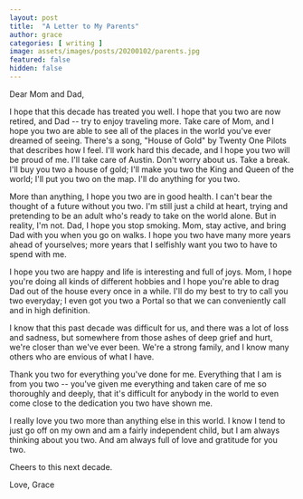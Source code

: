 ```yaml
---
layout: post
title:  "A Letter to My Parents"
author: grace
categories: [ writing ]
image: assets/images/posts/20200102/parents.jpg
featured: false
hidden: false
---
```


Dear Mom and Dad,

I hope that this decade has treated you well. I hope that you two are now retired,
and Dad -- try to enjoy traveling more. Take care of Mom, and I hope you two are able to see
all of the places in the world you've ever dreamed of seeing. There's a song, "House of Gold"
by Twenty One Pilots that describes how I feel. I'll work hard this decade, and I hope you
two will be proud of me. I'll take care of Austin. Don't worry about us. Take a break. I'll buy you two
a house of gold; I'll make you two the King and Queen of the world; I'll put you two on the map. I'll do anything
for you two.

More than anything, I hope you two are in good health. I can't bear the thought of a future without you two.
I'm still just a child at heart, trying and pretending to be an adult who's ready to take on the world alone.
But in reality, I'm not. Dad, I hope you stop smoking. Mom, stay active, and bring Dad with you
when you go on walks. I hope you two have many more years ahead of yourselves; more years that I selfishly
want you two to have to spend with me.

I hope you two are happy and life is interesting and full of joys. Mom, I hope you're doing all kinds of
different hobbies and I hope you're able to drag Dad out of the house every once in a while. I'll do my best to try to call you two
everyday; I even got you two a Portal so that we can conveniently call and in high definition.

I know that this past decade was difficult for us, and there was a lot of loss and sadness, but somewhere from
those ashes of deep grief and hurt, we're closer than we've ever been. We're a strong family,
and I know many others who are envious of what I have.

Thank you two for everything you've done for me. Everything that I am is from you two -- you've given me
everything and taken care of me so thoroughly and deeply, that it's difficult for anybody in the world
to even come close to the dedication you two have shown me.

I really love you two more than anything else in this world. I know I tend to just go off on my own
and am a fairly independent child, but I am always thinking about you two. And am always full of love and gratitude
for you two.

Cheers to this next decade.

Love,
Grace

